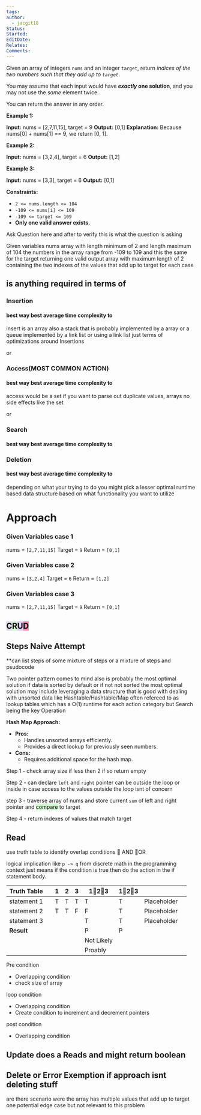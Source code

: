 ```yaml
---
tags: 
author:
  - jacgit18
Status: 
Started: 
EditDate: 
Relates: 
Comments:
---
```

Given an array of integers `nums` and an integer `target`, return _indices of the two numbers such that they add up to `target`_.

You may assume that each input would have **_exactly_ one solution**, and you may not use the _same_ element twice.

You can return the answer in any order.

**Example 1:**

**Input:** nums = [2,7,11,15], target = 9
**Output:** [0,1]
**Explanation:** Because nums[0] + nums[1] == 9, we return [0, 1].

**Example 2:**

**Input:** nums = [3,2,4], target = 6
**Output:** [1,2]

**Example 3:**

**Input:** nums = [3,3], target = 6
**Output:** [0,1]

**Constraints:**

- `2 <= nums.length <= 104`
- `-109 <= nums[i] <= 109`
- `-109 <= target <= 109`
- **Only one valid answer exists.**

Ask Question here and after to verify this is what the question is asking

Given variables nums array with length minimum  of 2 and length maximum of 104 
the numbers in the array range from -109 to 109 and this the same for the target
returning one valid output array with maximum length of 2  containing the two indexes of the values  that add up to target  for each case 

## is anything required in terms of 

### Insertion 
#### best way best average time complexity to 
insert is an array also a stack that is probably implemented by a array or a queue implemented by a link list or using a link list just terms of optimizations around Insertions

or 
### Access(MOST COMMON ACTION)  
#### best way best average time complexity to 
access would be a set if you want to parse out duplicate values, arrays no side effects like the set

or

### Search 
#### best way best average time complexity to 


### Deletion 
#### best way best average time complexity to 



depending on what your trying to do you might pick a lesser optimal runtime based data structure based on what functionality  you want to utilize


# Approach
### Given Variables  case 1
nums = `[2,7,11,15]` 
Target = `9`
Return = `[0,1]`

### Given Variables  case 2
nums = `[3,2,4]` 
Target = `6`
Return = `[1,2]`


### Given Variables  case 3
nums = `[2,7,11,15]` 
Target = `9`
Return = `[0,1]`


## <mark style="background: #CACFD9A6;">C</mark><mark style="background: #BBFABBA6;">R</mark><mark style="background: #D2B3FFA6;">U</mark><mark style="background: #FF5582A6;">D</mark>
## Steps Naive Attempt 
**can list steps of some mixture of steps or a mixture of steps and psudocode 

Two pointer pattern comes to mind also is probably the most optimal solution if data is sorted by default or if not not sorted the most optimal solution may include leveraging a data structure that is good with dealing with unsorted data like Hashtable/Hashtable/Map often refereed to as lookup tables which has a O(1) runtime for each action category but Search being the key Operation 

**Hash Map Approach:**
- **Pros:**
    - Handles unsorted arrays efficiently.
    - Provides a direct lookup for previously seen numbers.
- **Cons:**
    - Requires additional space for the hash map.




Step 1 - check array size if less then 2 if so return empty 

Step 2 - can declare `left` and `right` pointer can be outside the loop or inside in case access to the values outside the loop isnt of concern 

step 3 - traverse array of nums and store current `sum` of left and right pointer and <mark style="background: #BBFABBA6;">compare</mark> to target 


Step 4 - return indexes of values that match target

 
## Read 
use truth table to identify overlap conditions 
🔼 AND 🔽OR

logical implication like `p -> q` from discrete math in the programming context just means if the condition is true then do the action in the if statement body.

| Truth Table |  | 1 | 2 | 3 | 1🔼2🔼3 | 1🔽2🔽3 |  |  |
| ---- | ---- | ---- | ---- | ---- | ---- | ---- | ---- | ---- |
| statement 1 |  | T | T | T | T | T | Placeholder |  |
| statement 2 |  | T | T | F | F | T | Placeholder |  |
| statement 3 |  |  |  |  | T | T | Placeholder |  |
| **Result** |  |  |  |  | P | P |  |  |
|  |  |  |  |  | Not Likely |  |  |  |
|  |  |  |  |  | Proably |  |  |  |


Pre condition 
- Overlapping condition 
- check size of array 

loop condition
- Overlapping condition 
- Create condition to increment and decrement pointers

post condition 
- Overlapping condition 


## Update does a Reads and might return boolean 


## Delete or Error Exemption if approach isnt deleting stuff



are there scenario were the array has multiple values that add up to target one potential edge case but not relevant to this problem